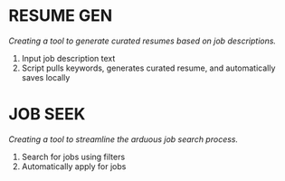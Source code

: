 # RESUME GEN
*Creating a tool to generate curated resumes based on job descriptions.*

1. Input job description text
2. Script pulls keywords, generates curated resume, and automatically saves locally

# JOB SEEK
*Creating a tool to streamline the arduous job search process.*

1. Search for jobs using filters
2. Automatically apply for jobs
